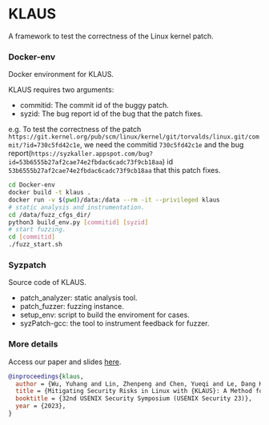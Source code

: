 # KLAUS

A framework to test the correctness of the Linux kernel patch.

### Docker-env
Docker environment for KLAUS.

KLAUS requires two arguments:
+ commitid: The commit id of the buggy patch.
+ syzid: The bug report id of the bug that the patch fixes.

e.g. To test the correctness of the patch `https://git.kernel.org/pub/scm/linux/kernel/git/torvalds/linux.git/commit/?id=730c5fd42c1e`, we need the commitid `730c5fd42c1e` and the bug report(`https://syzkaller.appspot.com/bug?id=53b6555b27af2cae74e2fbdac6cadc73f9cb18aa`) id `53b6555b27af2cae74e2fbdac6cadc73f9cb18aa` that this patch fixes.

```bash
cd Docker-env
docker build -t klaus . 
docker run -v $(pwd)/data:/data --rm -it --privileged klaus
# static analysis and instrumentation.
cd /data/fuzz_cfgs_dir/
python3 build_env.py [commitid] [syzid]
# start fuzzing.
cd [commitid]
./fuzz_start.sh
```

### Syzpatch
Source code of KLAUS.
+ patch_analyzer: static analysis tool.
+ patch_fuzzer: fuzzing instance.
+ setup_env: script to build the enviroment for cases.
+ syzPatch-gcc: the tool to instrument feedback for fuzzer.

### More details
Access our paper and slides [here](https://www.usenix.org/conference/usenixsecurity23/presentation/wu-yuhang).
```bibtex
@inproceedings{klaus,
  author = {Wu, Yuhang and Lin, Zhenpeng and Chen, Yueqi and Le, Dang K and Mu, Dongliang and Xing, Xinyu},
  title = {Mitigating Security Risks in Linux with {KLAUS}: A Method for Evaluating Patch Correctness},
  booktitle = {32nd USENIX Security Symposium (USENIX Security 23)},
  year = {2023},
}
```
